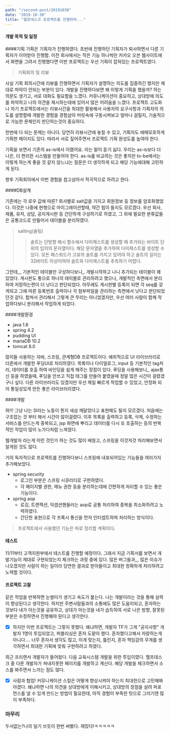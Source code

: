 ```yaml
---
path: "/second-post/20191030"
date: "2019-10-30"
title: "헬프데스크 프로젝트를 진행하며..."
---
```


#### 개발 목적 및 일정


####기획
기획은 기획자가 진행하였다.
초반에 진행하던 기획자가 퇴사하면서 다른 기획자가 이어받아 진행함.
이전 회사에서는 작은 기능 하나씩만 카카오 오븐 웹사이트에서 화면을 그려서 진행했다면
이번 프로젝트는 우선 기획이 잡혀있는 프로젝트였다.

> 기획회의 및 리뷰

사실 기획 회의시간에 리뷰를 진행하면서 기획자가 설명하는 의도를 집중하긴 했지만 제대로 파악이 안되는 부분이 있다.
개발을 진행하다보면 왜 이렇게 기획을 했을까? 하는 의문도 생기고, 서로 대화도 필요함을 느꼈다.
커뮤니케이션이 중요하고, 상대방에 의도를 파악하고 나의 의견을 제시하는데에 있어서 많은 어려움을 느꼈다.
프로젝트 고도화나 차기 프로젝트에서는 리뷰시간을 최대한 활용해서 사용자의 요구사항과 기획자의 의도를 설명할때
개발한 경험을 경험삼아 머릿속에 구동시켜보고 얼마나 걸릴지, 기술적으로 가능한 문제인지 판단하는것이 중요하다.

한번에 다 되는 문제는 아니다.
당연히 리뷰시간에 놓칠 수 있고, 기획자도 애매모호하게 기획한 페이지도 있다. 따라서 서로 짚어주면서 
프로젝트 기획 완성도를 높여야 한다.

기획을 보면서 기존의 as-is에서 이랬어요. 라는 말이 듣기 싫다.
우리는 as-is보다 더 나은, 더 편리한 시스템을 만들어야 한다.
as-is를 비교하는 것은 좋지만 to-be에서는 이렇게 하는게 좋을 것 같지 않느냐는 질문은 
더 생각하게 되고 해당 기능에대해 고민하게 된다.

향후 기획회의에서 이번 경험을 참고삼아서 적극적으로 하려고 한다.

####DB설계

기존에는 각 로우 값에 따른? 회사별로 salt값을 가지고 회원정보 등 정보를 암호화했었다.
이것은 나중에 현행으로 마이그레이션할때, 약간 힘이 들지도 모르겠다.
우선 회사, 제품, 유저, 상담, 공지게시판 등 간단하게 구성하기로 하였고,
그 외에 필요한 분류값들은 공통코드로 만들어서 테이블을 분리하였다.

> salting(솔팅)
>>솔트는 단방향 해시 함수에서 다이제스트를 생성할 때 추가되는 바이트 단위의 임의의 문자열이다.
해당 문자열을 추가하여 다이제스트를 생성할 수 있다.
모든 패스워드가 고유의 솔트를 가지고 있어야 하고 솔트의 길이는 32바이트 이상이여야 솔트와 다이제스트를 추측하기 어렵다.

그런데,,,
기본적인 테이블만 구성하다보니,,
개발시작하고 나니 추가되는 테이블이 꽤 있었다.
게시판도 통으로 하나의 테이블로 관리하려고 했으나, 개발적인 측면에서 분리하여 저장하는편이 더 낫다고 판단되었다.
아무래도 게시판별 등록이 되면 각 seq를 갖게되고 그에 따른 등록번호 출력이나 각 첨부파일을 관리하는 측면에서 
낫다고 판단되었던것 같다.
합쳐서 관리해서 그렇게 큰 무리는 아니었겠지만, 우선 여러 사람이 함께 작업하다보니 분리해서 작업하게 되었다.

####개발환경

- java 1.8
- spring 4.2
- pudding UI
- mariaDB 10.2
- tomcat 8.0

많이들 사용하는 자바, 스프링, 관계형DB 프로젝트이다.
예외적으로 UI 라이브러리로 더존에서 개발한 푸딩UI로 처리하였다.
목록이나 다이얼로그, input 등 기본적인 tag처리, 데이터를 호출 하여 바인딩을 쉽게 해주는 장점이 있다.
푸딩을 사용해보니,,
ajax통신 등을 하였을때, 푸딩을 안쓰고 직접 태그를 만들어 붙였을때 정말 많은 시간이 걸렸겠구나 싶다.
다른 라이브러리도 있겠지만 우선 제일 빠르게 작업할 수 있었고, 안정화 되어 통일성있게 만든 좋은 라이브러리였다. 

####개발

와!!! 그냥 나는 SI라는 노동이 뭔지 새삼 깨달았다고 표현해도 될지 모르겠다.
처음에는 구조잡는 것 부터 해서 시간이 많이걸렸다.
이후 목록을 출력하고 등록, 삭제, 수정하는 서비스를 만드는게 중복되고,
jsp 화면에 뿌리고 데이터를 다시 또 호출하는 등의 반복적인 작업이 많이 노가다처럼 느껴졌다.

웹개발자 라는게 이런 것인가 하는 것도 많이 배웠고,
스프링을 이것저것 처리해보면서 알게된 것도 많다.

거의 독자적으로 프로젝트를 진행하다보니 스프링에 내포되어있는 기능들을 여러가지 추가해보았다.
- spring security 
    * 로그인 부분은 스프링 시큐리티로 구현하였다.
    * 각 페이지별 권한, 메뉴 권한 등을 분리하는데에 간편하게 처리할 수 있는 좋은 기능이다.
- spring aop
    * 로깅, 트랜잭션, 익셉션핸들러는 aop로 공통 처리하여 중복을 최소화하려고 노력하였다.
    * 간단한 표현으로 각 프록시 통신을 먼저 인터셉트하여 처리하는 방식이다.
    
> 프로젝트에서 사용했던 기능은 따로 정리할 계획이다.
    
#### 테스트

11/11부터 고객지원부에서 테스트를 진행할 예정이다.
그래서 지금 기획서를 보면서 개발기능이 제대로 구현되었는지 체크하는 과정 중에 있다.
많은 버그들과,,, 많은 이슈가 나오겠지만
사람이 하는 일이라 당연한 결과로 받아들이고 최대한 정확하게 처리하려고 노력할 것이다.


#### 프로젝트 고찰
같은 작업을 반복하면 눈썰미가 생기고 속도가 붙는다.
나는 개발이라는 것을 통해 실력이 향상된다고 생각한다. 하지만 주변사람들과의 소통에도 많은 도움이되고,
혼자하는 것보다 내가 아는것을 공유하고, 상대가 아는것을 내가 습득하여 서로 나은 방향, 
잘못된 부분은 수정하면서 진행해야 된다고 생각한다.

- [x] 하지만 이번 프로젝트는 그렇지 못했다.
왜냐하면, 개발자 TF가 그게 "공지사항" 개발자 1명이 투입되었고, 퍼블리싱은 혼자 도맡아 했다.
혼자했다고해서 자랑하는게 아니다....
너무 혼자서 생각도 많고, 이게 맞는지, 틀린지, 혼자 책임감의 무게를 생각하면서 최대한 기획에 맞춰
구현하려고 하였다.

최근 프리랜서 개발자가 들어왔다.
다음 교육시스템 개발을 위한 투입이였다.
헬프데스크 중 다른 개발자가 쳐내지못한 페이지를 개발하고 계신다.
해당 개발을 체크하면서 소스를 봐주면서 느끼는 점도 많다.

- [x] 사람과 협업! 커뮤니케이션 스킬은 어떻게 향상시켜야 하는지 최대한으로 고민해봐야겠다.
왜냐하면 나의 의견을 상대방에게 이해시키고, 상대방의 장점을 살려 퍼포먼스를 낼 수 있게 만드는 방법이 필요한데,
아직 경험이 부족한 탓으로 그러기엔 많이 부족하다.


### 마무리
두서없는?나의 일기 쓰듯이 한번 써봤다.
재밌다!ㅋㅋㅋㅋㅋ
